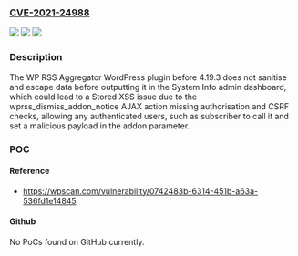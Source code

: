 ### [CVE-2021-24988](https://cve.mitre.org/cgi-bin/cvename.cgi?name=CVE-2021-24988)
![](https://img.shields.io/static/v1?label=Product&message=WP%20RSS%20Aggregator%20%E2%80%93%20News%20Feeds%2C%20Autoblogging%2C%20Youtube%20Video%20Feeds%20and%20More&color=blue)
![](https://img.shields.io/static/v1?label=Version&message=4.19.3%3C%204.19.3%20&color=brighgreen)
![](https://img.shields.io/static/v1?label=Vulnerability&message=CWE-79%20Cross-site%20Scripting%20(XSS)&color=brighgreen)

### Description

The WP RSS Aggregator WordPress plugin before 4.19.3 does not sanitise and escape data before outputting it in the System Info admin dashboard, which could lead to a Stored XSS issue due to the wprss_dismiss_addon_notice AJAX action missing authorisation and CSRF checks, allowing any authenticated users, such as subscriber to call it and set a malicious payload in the addon parameter.

### POC

#### Reference
- https://wpscan.com/vulnerability/0742483b-6314-451b-a63a-536fd1e14845

#### Github
No PoCs found on GitHub currently.

